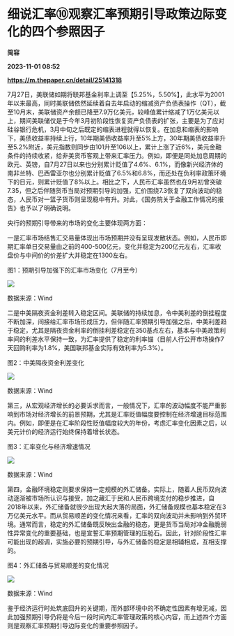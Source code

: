 # 细说汇率⑩观察汇率预期引导政策边际变化的四个参照因子
**简容**

**2023-11-01 08:52**

**https://m.thepaper.cn/detail/25141318**

7月27日，美联储如期将联邦基金利率上调至【5.25%，5.50%】，此水平为2001年以来最高，同时美联储依然延续着自去年启动的缩减资产负债表操作（QT），截至10月末，美联储资产余额已降至7.9万亿美元，较峰值累计缩减了1万亿美元以上，期间美联储仅是于今年3月初阶段性恢复资产负债表的扩张，主要是为了应对硅谷银行危机，3月中旬之后既定的缩表进程就得以恢复。在加息和缩表的影响下，美债收益率持续上行，10年期美债收益率升至5%上方，30年期美债收益率升至5.2%附近，美元指数则同步由101升至106以上，累计上涨了近6%，美元金融条件的持续收紧，给非美货币客观上带来汇率压力。例如，即便是同处加息周期的欧元、英镑，自7月27日以来也分别累计贬值了4.6%、6.1%，而像新兴经济体的南非兰特、巴西雷亚尔也分别累计贬值了6.5%和6.8%，而还处在负利率政策环境下的日元，则累计贬值了8%以上。相比之下，人民币汇率虽然也在9月初曾突破7.35，但之后伴随货币当局对预期引导的加强，汇价围绕7.3恢复了双向波动的稳态，人民币对一篮子货币则呈现稳中有升。对此，《国务院关于金融工作情况的报告》也予以了明确说明。

央行的预期引导带来的市场的变化主要体现两方面：

一是汇率市场结售汇交易量体现出市场预期并没有呈现发散状态。例如，人民币即期汇率单日交易量由之前的400-500亿元，变化并稳定为200亿元左右，汇率收盘价与中间价的价差扩大并稳定在1300左右。

图1：预期引导加强下的汇率市场变化（7月至今）

![](https://imagecloud.thepaper.cn/thepaper/image/276/503/576.png)

数据来源：Wind

二是中美隔夜资金利差转入稳定区间。美联储的持续加息，令中美利差的倒挂程度不断加深，间接给汇率市场形成压力，但伴随汇率预期引导加强之后，中美利差趋于稳定，尤其是隔夜资金利率的倒挂利差稳定在350基点左右，基本与中美政策利率间的利差水平保持一致，为汇率提供了稳定的利率锚（目前人行公开市场操作7天回购利率为1.8%，美国联邦基金实际有效利率为5.3%）。

图2：中美隔夜资金利差变化

![](https://imagecloud.thepaper.cn/thepaper/image/276/503/577.jpg)

数据来源：Wind

第三，从宏观经济增长的必要诉求而言，一般情况下，汇率的波动幅度不能严重影响到市场对经济增长的前景预期，尤其是汇率贬值幅度要控制在经济增速目标范围内。例如，即便是在汇率阶段性贬值幅度较大的年份，考虑汇率变化因素之后，以美元计价的经济运行始终保持着增长状态。

图3：汇率变化与经济增速情况

![](https://imagecloud.thepaper.cn/thepaper/image/276/503/578.jpg)

数据来源：Wind

第四，金融环境稳定则要求保持一定规模的外汇储备。实际上，随着人民币双向波动逐渐被市场所认识与接受，加之藏汇于民和人民币跨境支付的稳步推进，自2018年以来，外汇储备就很少出现大起大落的局面，外汇储备规模也基本稳定在3万亿美元水平。而从贸易顺差的变化情况来看，汇率的双向波动并未影响到外贸环境。通常而言，稳定的外汇储备既反映出金融的稳态，更是货币当局对冲金融脆弱性异常变化的重要基础，也是宣誓汇率预期管理的压舱石。因此，针对阶段性汇率可能出现的超调，实施必要的预期引导，与外汇储备的稳定是相辅相成，互相支撑的。

图4：外汇储备与贸易顺差的变化情况

![](https://imagecloud.thepaper.cn/thepaper/image/276/503/579.jpg)

数据来源：Wind

鉴于经济运行时处筑底回升的关键期，而外部环境中的不确定性因素有增无减，因此加强预期引导仍将是今后一段时间内汇率管理政策的核心内容，而上述四个方面则是观察汇率预期引导边际变化的重要参照因子。